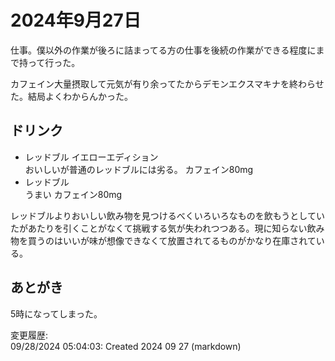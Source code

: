 # 2024年9月27日

仕事。僕以外の作業が後ろに詰まってる方の仕事を後続の作業ができる程度にまで持って行った。

カフェイン大量摂取して元気が有り余ってたからデモンエクスマキナを終わらせた。結局よくわからんかった。

## ドリンク

- レッドブル イエローエディション  
おいしいが普通のレッドブルには劣る。
カフェイン80mg
- レッドブル  
うまい
カフェイン80mg

レッドブルよりおいしい飲み物を見つけるべくいろいろなものを飲もうとしていたがあたりを引くことがなくて挑戦する気が失われつつある。現に知らない飲み物を買うのはいいが味が想像できなくて放置されてるものがかなり在庫されている。

## あとがき

5時になってしまった。

変更履歴:  
09/28/2024 05:04:03: Created 2024 09 27 (markdown)  
